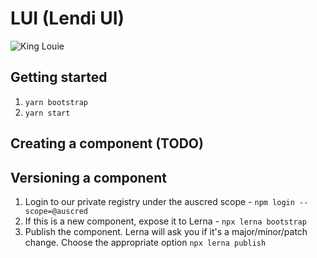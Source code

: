 # LUI (Lendi UI)

![King Louie](https://vignette.wikia.nocookie.net/ryans-funny-parts/images/7/71/King-louie.jpg/revision/latest?cb=20160613001549)

## Getting started 
1. `yarn bootstrap`
3. `yarn start`

## Creating a component (TODO)

## Versioning a component
1. Login to our private registry under the auscred scope - `npm login --scope=@auscred` 
2. If this is a new component, expose it to Lerna - `npx lerna bootstrap`
3. Publish the component. Lerna will ask you if it's a major/minor/patch change. Choose the appropriate option `npx lerna publish`